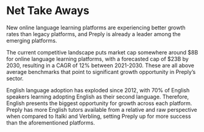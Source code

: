 # Net Take Aways

New online language learning platforms are experiencing better growth rates than legacy platforms, and Preply is already a leader among the emerging platforms. 

The current competitive landscape puts market cap somewhere around $8B for online language learning platforms, with a forecasted cap of $23B by 2030, resulting in a CAGR of 12% between 2021-2030. These are all above average benchmarks that point to significant growth opportunity in Preply’s sector. 

English language adoption has exploded since 2012, with 70% of English speakers learning adopting English as their second language. Therefore, English presents the biggest opportunity for growth across each platform. Preply has more English tutors available from a relative and raw perspective when compared to Italki and Verbling, setting Preply up for more success than the aforementioned platforms. 

